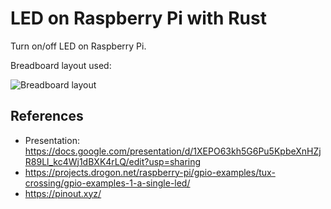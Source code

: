 # LED on Raspberry Pi with Rust

Turn on/off LED on Raspberry Pi.

Breadboard layout used:

![Breadboard layout](https://projects.drogon.net/wp-content/uploads/2012/06/1led_gpio_bb1.jpg)


## References

* Presentation: https://docs.google.com/presentation/d/1XEPO63kh5G6Pu5KpbeXnHZjR89Ll_kc4Wj1dBXK4rLQ/edit?usp=sharing
* https://projects.drogon.net/raspberry-pi/gpio-examples/tux-crossing/gpio-examples-1-a-single-led/
* https://pinout.xyz/
